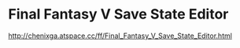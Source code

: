# Final Fantasy V Save State Editor

http://chenixga.atspace.cc/ff/Final_Fantasy_V_Save_State_Editor.html
